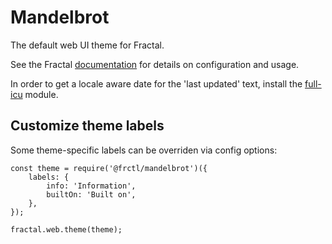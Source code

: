 # Mandelbrot

The default web UI theme for Fractal.

See the Fractal [documentation](http://fractal.build/guide) for details on configuration and usage.

In order to get a locale aware date for the 'last updated' text, install the
[full-icu](https://github.com/unicode-org/full-icu-npm) module.

## Customize theme labels
Some theme-specific labels can be overriden via config options:
```
const theme = require('@frctl/mandelbrot')({
    labels: {
        info: 'Information',
        builtOn: 'Built on',
    },
});

fractal.web.theme(theme);
```
